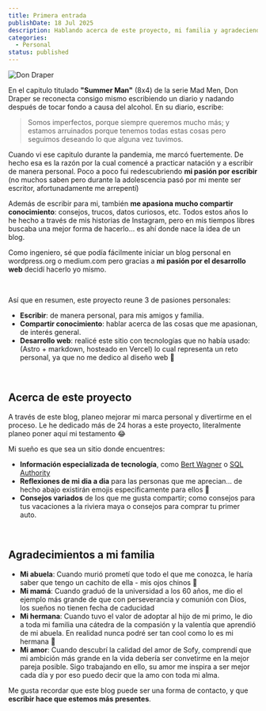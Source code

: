 ```yaml
---
title: Primera entrada
publishDate: 18 Jul 2025
description: Hablando acerca de este proyecto, mi familia y agradeciendoles la persona que soy.
categories:
  - Personal
status: published
---
```


![Don Draper](https://media3.giphy.com/media/v1.Y2lkPTc5MGI3NjExZXl6c3o2b2Z4OGlwYmJ2aHNnN2JhY2FlZGF1ZmY1NWh1NzVic3dkNSZlcD12MV9pbnRlcm5hbF9naWZfYnlfaWQmY3Q9Zw/3oEdv9duTLhWoNhcGs/giphy.gif)

En el capitulo titulado **"Summer Man"** (8x4) de la serie Mad Men, Don Draper se reconecta consigo mismo escribiendo un diario y nadando después de tocar fondo a causa del alcohol. En su diario, escribe:

> Somos imperfectos, porque siempre queremos mucho más; y estamos arruinados porque tenemos todas estas cosas pero seguimos deseando lo que alguna vez tuvimos.

Cuando vi ese capitulo durante la pandemia, me marcó fuertemente. De hecho esa es la razón por la cual comencé a practicar natación y a escribir de manera personal.
Poco a poco fui redescubriendo **mi pasión por escribir** (no muchos saben pero durante la adolescencia pasó por mi mente ser escritor, afortunadamente me arrepentí)

Además de escribir para mi, también **me apasiona mucho compartir conocimiento**: consejos, trucos, datos curiosos, etc. Todos estos años lo he hecho a través de mis historias de Instagram, pero en mis tiempos libres buscaba una mejor forma de hacerlo... es ahí donde nace la idea de un blog.

Como ingeniero, sé que podía fácilmente iniciar un blog personal en wordpress.org o medium.com pero gracias a **mi pasión por el desarrollo web** decidí hacerlo yo mismo.

<br/>

Así que en resumen, este proyecto reune 3 de pasiones personales:

- **Escribir**: de manera personal, para mis amigos y familia.
- **Compartir conocimiento**: hablar acerca de las cosas que me apasionan, de interés general.
- **Desarrollo web**: realicé este sitio con tecnologías que no había usado: (Astro + markdown, hosteado en Vercel) lo cual representa un reto personal, ya que no me dedico al diseño web 🤪

<br/>

## Acerca de este proyecto

A través de este blog, planeo mejorar mi marca personal y divertirme en el proceso. Le he dedicado más de 24 horas a este proyecto, literalmente planeo poner aquí mi testamento 😂

Mi sueño es que sea un sitio donde encuentres:

- **Información especializada de tecnología**, como [Bert Wagner](https://bertwagner.com/) o [SQL Authority](https://blog.sqlauthority.com/)
- **Reflexiones de mi dia a dia** para las personas que me aprecian... de hecho abajo existirán emojis especificamente para ellos 👀
- **Consejos variados** de los que me gusta compartir; como consejos para tus vacaciones a la riviera maya o consejos para comprar tu primer auto.

<br/>

## Agradecimientos a mi familia

- **Mi abuela**: Cuando murió prometí que todo el que me conozca, le haría saber que tengo un cachito de ella - mis ojos chinos 🥹
- **Mi mamá**: Cuando graduó de la universidad a los 60 años, me dio el ejemplo más grande de que con perseverancia y comunión con Dios, los sueños no tienen fecha de caducidad
- **Mi hermana**: Cuando tuvo el valor de adoptar al hijo de mi primo, le dio a toda mi familia una cátedra de la compasión y la valentía que aprendió de mi abuela. En realidad nunca podré ser tan cool como lo es mi hermana 🥹
- **Mi amor**: Cuando descubrí la calidad del amor de Sofy, comprendí que mi ambición más grande en la vida debería ser convetirme en la mejor pareja posible. Sigo trabajando en ello, su amor me inspira a ser mejor cada día y por eso puedo decir que la amo con toda mi alma.

Me gusta recordar que este blog puede ser una forma de contacto, y que **escribir hace que estemos más presentes**.

